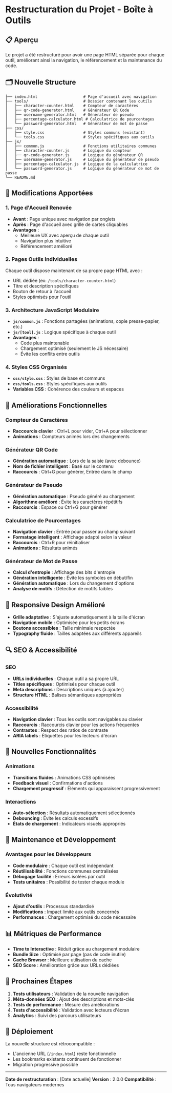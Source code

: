 # Restructuration du Projet - Boîte à Outils

## 📋 Aperçu

Le projet a été restructuré pour avoir une page HTML séparée pour chaque outil, améliorant ainsi la navigation, le référencement et la maintenance du code.

## 🗂️ Nouvelle Structure

```
├── index.html                    # Page d'accueil avec navigation
├── tools/                        # Dossier contenant les outils
│   ├── character-counter.html    # Compteur de caractères
│   ├── qr-code-generator.html    # Générateur QR Code
│   ├── username-generator.html   # Générateur de pseudo
│   ├── percentage-calculator.html # Calculatrice de pourcentages
│   └── password-generator.html   # Générateur de mot de passe
├── css/
│   ├── style.css                 # Styles communs (existant)
│   └── tools.css                 # Styles spécifiques aux outils
├── js/
│   ├── common.js                 # Fonctions utilitaires communes
│   ├── character-counter.js      # Logique du compteur
│   ├── qr-code-generator.js      # Logique du générateur QR
│   ├── username-generator.js     # Logique du générateur de pseudo
│   ├── percentage-calculator.js  # Logique de la calculatrice
│   └── password-generator.js     # Logique du générateur de mot de passe
└── README.md
```

## 🔧 Modifications Apportées

### 1. Page d'Accueil Renovée
- **Avant** : Page unique avec navigation par onglets
- **Après** : Page d'accueil avec grille de cartes cliquables
- **Avantages** : 
  - Meilleure UX avec aperçu de chaque outil
  - Navigation plus intuitive
  - Référencement amélioré

### 2. Pages Outils Individuelles
Chaque outil dispose maintenant de sa propre page HTML avec :
- URL dédiée (ex: `/tools/character-counter.html`)
- Titre et description spécifiques
- Bouton de retour à l'accueil
- Styles optimisés pour l'outil

### 3. Architecture JavaScript Modulaire
- **`js/common.js`** : Fonctions partagées (animations, copie presse-papier, etc.)
- **`js/[tool].js`** : Logique spécifique à chaque outil
- **Avantages** :
  - Code plus maintenable
  - Chargement optimisé (seulement le JS nécessaire)
  - Évite les conflits entre outils

### 4. Styles CSS Organisés
- **`css/style.css`** : Styles de base et communs
- **`css/tools.css`** : Styles spécifiques aux outils
- **Variables CSS** : Cohérence des couleurs et espaces

## 🚀 Améliorations Fonctionnelles

### Compteur de Caractères
- **Raccourcis clavier** : Ctrl+L pour vider, Ctrl+A pour sélectionner
- **Animations** : Compteurs animés lors des changements

### Générateur QR Code
- **Génération automatique** : Lors de la saisie (avec debounce)
- **Nom de fichier intelligent** : Basé sur le contenu
- **Raccourcis** : Ctrl+G pour générer, Entrée dans le champ

### Générateur de Pseudo
- **Génération automatique** : Pseudo généré au chargement
- **Algorithme amélioré** : Évite les caractères répétitifs
- **Raccourcis** : Espace ou Ctrl+G pour générer

### Calculatrice de Pourcentages
- **Navigation clavier** : Entrée pour passer au champ suivant
- **Formatage intelligent** : Affichage adapté selon la valeur
- **Raccourcis** : Ctrl+R pour réinitialiser
- **Animations** : Résultats animés

### Générateur de Mot de Passe
- **Calcul d'entropie** : Affichage des bits d'entropie
- **Génération intelligente** : Évite les symboles en début/fin
- **Génération automatique** : Lors du changement d'options
- **Analyse de motifs** : Détection de motifs faibles

## 📱 Responsive Design Amélioré

- **Grille adaptative** : S'ajuste automatiquement à la taille d'écran
- **Navigation mobile** : Optimisée pour les petits écrans
- **Boutons accessibles** : Taille minimale respectée
- **Typography fluide** : Tailles adaptées aux différents appareils

## 🔍 SEO & Accessibilité

### SEO
- **URLs individuelles** : Chaque outil a sa propre URL
- **Titles spécifiques** : Optimisés pour chaque outil
- **Meta descriptions** : Descriptions uniques (à ajouter)
- **Structure HTML** : Balises sémantiques appropriées

### Accessibilité
- **Navigation clavier** : Tous les outils sont navigables au clavier
- **Raccourcis** : Raccourcis clavier pour les actions fréquentes
- **Contrastes** : Respect des ratios de contraste
- **ARIA labels** : Étiquettes pour les lecteurs d'écran

## 🎨 Nouvelles Fonctionnalités

### Animations
- **Transitions fluides** : Animations CSS optimisées
- **Feedback visuel** : Confirmations d'actions
- **Chargement progressif** : Éléments qui apparaissent progressivement

### Interactions
- **Auto-sélection** : Résultats automatiquement sélectionnés
- **Debouncing** : Évite les calculs excessifs
- **États de chargement** : Indicateurs visuels appropriés

## 🔧 Maintenance et Développement

### Avantages pour les Développeurs
- **Code modulaire** : Chaque outil est indépendant
- **Réutilisabilité** : Fonctions communes centralisées
- **Débogage facilité** : Erreurs isolées par outil
- **Tests unitaires** : Possibilité de tester chaque module

### Évolutivité
- **Ajout d'outils** : Processus standardisé
- **Modifications** : Impact limité aux outils concernés
- **Performances** : Chargement optimisé du code nécessaire

## 📊 Métriques de Performance

- **Time to Interactive** : Réduit grâce au chargement modulaire
- **Bundle Size** : Optimisé par page (pas de code inutile)
- **Cache Browser** : Meilleure utilisation du cache
- **SEO Score** : Amélioration grâce aux URLs dédiées

## 🎯 Prochaines Étapes

1. **Tests utilisateurs** : Validation de la nouvelle navigation
2. **Méta-données SEO** : Ajout des descriptions et mots-clés
3. **Tests de performance** : Mesure des améliorations
4. **Tests d'accessibilité** : Validation avec lecteurs d'écran
5. **Analytics** : Suivi des parcours utilisateurs

## 🚀 Déploiement

La nouvelle structure est rétrocompatible :
- L'ancienne URL (`/index.html`) reste fonctionnelle
- Les bookmarks existants continuent de fonctionner
- Migration progressive possible

---

**Date de restructuration** : [Date actuelle]
**Version** : 2.0.0
**Compatibilité** : Tous navigateurs modernes